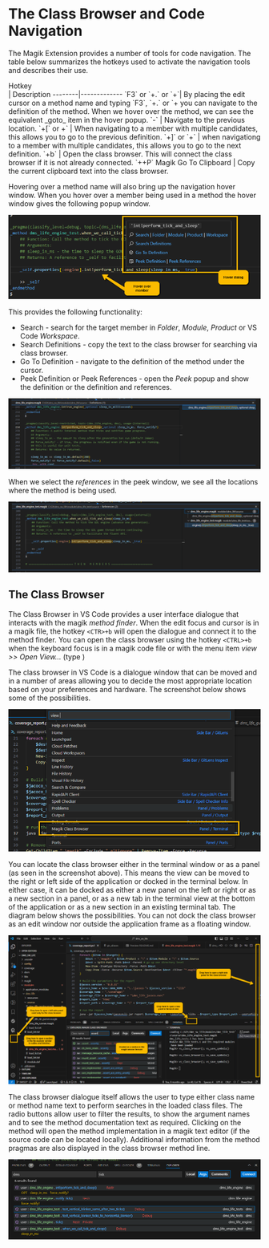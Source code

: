 # The Class Browser and Code Navigation

The Magik Extension provides a number of tools for code navigation.  The table below summarizes the hotkeys used to activate the navigation tools and describes their use.
	
<div style="width:140px">Hotkey</div>  | Description
--------|-------------
`F3` or `<ALT>+.` or `<ALT>+<Right Arrow>`| By placing the edit cursor on a method name and typing `F3`, `<ALT>+.` or `<ALT>+<Right Arrow> you can navigate to the definition of the method.  When we hover over the method, we can see the equivalent _goto_ item in the hover popup.
`<ALT>-<Left Arrow>` | Navigate to the previous location.
`<ALT>+[` or <ALT>+<Page Up>` | When navigating to a member with multiple candidates, this allows you to go to the previous definition.
`<ALT>+]` or `<ALT>+<Page Down>` | when navigationg to a member with multiple candidates, this allows you to go to the next definition.
`<CTRL>+b` | Open the class browser.  This will connect the class browser if it is not already connected.
`<CTRL>+<SHFT>+P` Magik Go To Clipboard | Copy the current clipboard text into the class browser.

Hovering over a method name will also bring up the navigation hover window.  When you hover over a member being used in a method the hover window gives the following popup window.

![Hover Over Method](./images/method_call_hover.png)

This provides the following functionality:

* Search - search for the target member in _Folder_, _Module_, _Product_ or VS Code _Workspace_.
* Search Definitions - copy the text to the class browser for searching via class browser.
* Go To Definition - navigate to the definition of the method under the cursor.
* Peek Definition or Peek References - open the _Peek_ popup and show the definition or the definition and references.

![Definition in Peek](./images/definition_in_peek.png)

When we select the _references_ in the peek window, we see all the locations where the method is being used.

![References in Peek](./images/references_in_peek.png)

## The Class Browser

The Class Browser in VS Code provides a user interface dialogue that interacts with the magik _method finder_.  When the edit focus and cursor is in a magik file, the hotkey `<CTR>+b` will open the dialogue and connect it to the method finder.  You can open the class browser using the hotkey `<CTRL>+b` when the keyboard focus is in a magik code file or with the menu item _view >> Open View..._ (type ) 

The class browser in VS Code is a dialogue window that can be moved and in a number of areas allowing you to decide the most appropriate location based on your preferences and hardware.  The screenshot below shows some of the possibilities.

![View Class Browser](./images/view_class_browser.png)

You can locate the class browser either in the terminal window or as a panel (as seen in the screenshot above).  This means the view can be moved to the right or left side of the application or docked in the terminal below.  In either case, it can be docked as either a new panel on the left or right or as a new section in a panel, or as a new tab in the terminal view at the bottom of the application or as a new section in an existing terminal tab.  The diagram below shows the possibilities.  You can not dock the class browser as an edit window nor outside the application frame as a floating window.

![Position Class Browser](./images/position_class_browser.png)

The class browser dialogue itself allows the user to type either class name or method name text to perform searches in the loaded class files.  The radio buttons allow user to filter the results, to show the argument names and to see the method documentation text as required.  Clicking on the method will open the method implementation in a magik text editor (if the source code can be located locally).  Additional information from the method pragmas are also displayed in the class browser method line.

![Position Class Browser](./images/class_browser.png)
